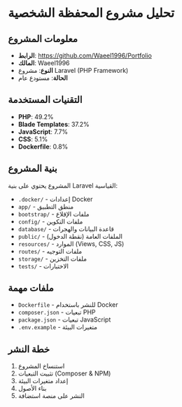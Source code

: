 # تحليل مشروع المحفظة الشخصية

## معلومات المشروع
- **الرابط**: https://github.com/Waeel1996/Portfolio
- **المالك**: Waeel1996
- **النوع**: مشروع Laravel (PHP Framework)
- **الحالة**: مستودع عام

## التقنيات المستخدمة
- **PHP**: 49.2%
- **Blade Templates**: 37.2% 
- **JavaScript**: 7.7%
- **CSS**: 5.1%
- **Dockerfile**: 0.8%

## بنية المشروع
المشروع يحتوي على بنية Laravel القياسية:
- `.docker/` - إعدادات Docker
- `app/` - منطق التطبيق
- `bootstrap/` - ملفات الإقلاع
- `config/` - ملفات التكوين
- `database/` - قاعدة البيانات والهجرات
- `public/` - الملفات العامة (نقطة الدخول)
- `resources/` - الموارد (Views, CSS, JS)
- `routes/` - ملفات التوجيه
- `storage/` - ملفات التخزين
- `tests/` - الاختبارات

## ملفات مهمة
- `Dockerfile` - للنشر باستخدام Docker
- `composer.json` - تبعيات PHP
- `package.json` - تبعيات JavaScript
- `.env.example` - متغيرات البيئة

## خطة النشر
1. استنساخ المشروع
2. تثبيت التبعيات (Composer & NPM)
3. إعداد متغيرات البيئة
4. بناء الأصول
5. النشر على منصة استضافة
